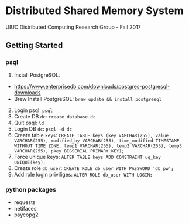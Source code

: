 # Distributed Shared Memory System
UIUC Distributed Computing Research Group - Fall 2017

## Getting Started
### psql
1. Install PostgreSQL: 
* https://www.enterprisedb.com/downloads/postgres-postgresql-downloads
* Brew Install PostgreSQL: `brew update && install postgresql`
2. Login psql: `psql`
3. Create DB `dc`: `create database dc`
4. Quit psql: `\d`
5. Login DB `dc`: `psql -d dc`
6. Create table `keys`: `CREATE TABLE keys (key VARCHAR(255), value VARCHAR(255), modified_by VARCHAR(255), time_modified TIMESTAMP WITHOUT TIME ZONE, temp1 VARCHAR(255), temp2 VARCHAR(255), temp3 VARCHAR(255), pkey BIGSERIAL PRIMARY KEY);`
7. Force unique keys: `ALTER TABLE keys ADD CONSTRAINT uq_key UNIQUE(key);`
8. Create role `db_user`: `CREATE ROLE db_user WITH PASSWORD 'db_pw';`
9. Add role login priviliges: `ALTER ROLE db_user WITH LOGIN;`

### python packages
* requests
* netifaces
* psycopg2